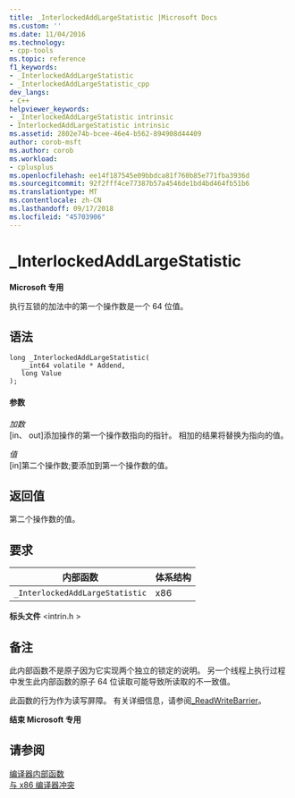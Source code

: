 ```yaml
---
title: _InterlockedAddLargeStatistic |Microsoft Docs
ms.custom: ''
ms.date: 11/04/2016
ms.technology:
- cpp-tools
ms.topic: reference
f1_keywords:
- _InterlockedAddLargeStatistic
- _InterlockedAddLargeStatistic_cpp
dev_langs:
- C++
helpviewer_keywords:
- _InterlockedAddLargeStatistic intrinsic
- InterlockedAddLargeStatistic intrinsic
ms.assetid: 2802e74b-bcee-46e4-b562-894908d44409
author: corob-msft
ms.author: corob
ms.workload:
- cplusplus
ms.openlocfilehash: ee14f187545e09bbdca81f760b85e771fba3936d
ms.sourcegitcommit: 92f2fff4ce77387b57a4546de1bd4bd464fb51b6
ms.translationtype: MT
ms.contentlocale: zh-CN
ms.lasthandoff: 09/17/2018
ms.locfileid: "45703906"
---
```

# <a name="interlockedaddlargestatistic"></a>_InterlockedAddLargeStatistic
**Microsoft 专用**  
  
 执行互锁的加法中的第一个操作数是一个 64 位值。  
  
## <a name="syntax"></a>语法  
  
```  
long _InterlockedAddLargeStatistic(  
   __int64 volatile * Addend,  
   long Value  
);  
```  
  
#### <a name="parameters"></a>参数  
*加数*<br/>
[in、 out]添加操作的第一个操作数指向的指针。 相加的结果将替换为指向的值。  
  
*值*<br/>
[in]第二个操作数;要添加到第一个操作数的值。  
  
## <a name="return-value"></a>返回值  
 第二个操作数的值。  
  
## <a name="requirements"></a>要求  
  
|内部函数|体系结构|  
|---------------|------------------|  
|`_InterlockedAddLargeStatistic`|x86|  
  
 **标头文件** \<intrin.h >  
  
## <a name="remarks"></a>备注  
 此内部函数不是原子因为它实现两个独立的锁定的说明。 另一个线程上执行过程中发生此内部函数的原子 64 位读取可能导致所读取的不一致值。  
  
 此函数的行为作为读写屏障。 有关详细信息，请参阅[_ReadWriteBarrier](../intrinsics/readwritebarrier.md)。  
  
**结束 Microsoft 专用**  
  
## <a name="see-also"></a>请参阅  
 [编译器内部函数](../intrinsics/compiler-intrinsics.md)   
 [与 x86 编译器冲突](../build/conflicts-with-the-x86-compiler.md)